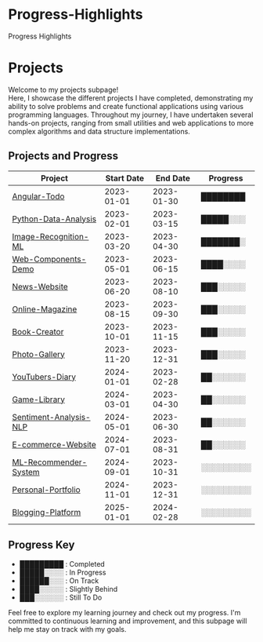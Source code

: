 # Progress-Highlights
Progress Highlights
# Projects

Welcome to my projects subpage! <br> Here, I showcase the different projects I have completed, demonstrating my ability to solve problems and create functional applications using various programming languages. Throughout my journey, I have undertaken several hands-on projects, ranging from small utilities and web applications to more complex algorithms and data structure implementations.

## Projects and Progress

| Project                                 | Start Date | End Date   | Progress |
| --------------------------------------- | ---------- | ---------- | -------- |
| [Angular-Todo](https://github.com/your-username/angular-todo)                      | 2023-01-01 | 2023-01-30 | ████████ |
| [Python-Data-Analysis](https://github.com/your-username/python-data-analysis)      | 2023-02-01 | 2023-03-15 | █████░░░ |
| [Image-Recognition-ML](https://github.com/your-username/image-recognition-ml)      | 2023-03-20 | 2023-04-30 | ███████░ |
| [Web-Components-Demo](https://github.com/your-username/web-components-demo)        | 2023-05-01 | 2023-06-15 | ████░░░░ |
| [News-Website](https://github.com/your-username/news-website)                      | 2023-06-20 | 2023-08-10 | ███░░░░░ |
| [Online-Magazine](https://github.com/your-username/online-magazine)                | 2023-08-15 | 2023-09-30 | ███░░░░░ |
| [Book-Creator](https://github.com/your-username/book-creator)                      | 2023-10-01 | 2023-11-15 | ███░░░░░ |
| [Photo-Gallery](https://github.com/your-username/photo-gallery)                    | 2023-11-20 | 2023-12-31 | ███░░░░░ |
| [YouTubers-Diary](https://github.com/your-username/youtubers-diary)                | 2024-01-01 | 2023-02-28 | ██░░░░░░ |
| [Game-Library](https://github.com/your-username/game-library)                      | 2024-03-01 | 2023-04-30 | ██░░░░░░ |
| [Sentiment-Analysis-NLP](https://github.com/your-username/sentiment-analysis-nlp)  | 2024-05-01 | 2023-06-30 | ██░░░░░░ |
| [E-commerce-Website](https://github.com/your-username/e-commerce-website)          | 2024-07-01 | 2023-08-31 | ██░░░░░░ |
| [ML-Recommender-System](https://github.com/your-username/ml-recommender-system)    | 2024-09-01 | 2023-10-31 | ░░░░░░░░░ |
| [Personal-Portfolio](https://github.com/your-username/personal-portfolio)          | 2024-11-01 | 2023-12-31 | ░░░░░░░░░ |
| [Blogging-Platform](https://github.com/your-username/blogging-platform)            | 2025-01-01 | 2024-02-28 | ░░░░░░░░░ |

## Progress Key

- █████████ : Completed
- █████░░░░ : In Progress
- ██████░░░ : On Track
- ████░░░░░ : Slightly Behind
- ███░░░░░░ : Still To Do

Feel free to explore my learning journey and check out my progress. I'm committed to continuous learning and improvement, and this subpage will help me stay on track with my goals.

